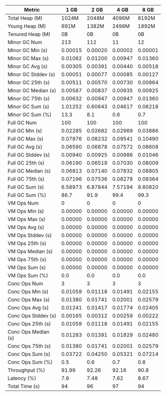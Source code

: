 | Metric | 1 GB | 2 GB | 4 GB | 8 GB |
|------|----|----|----|----|
| Total Heap (M) | 1024M | 2048M | 4096M | 8192M |
| Young Heap (M) | 691M | 1382M | 2498M | 1892M |
| Tenured Heap (M) | 0B | 0B | 0B | 0B |
| Minor GC Num | 213 | 112 | 11 | 12 |
| Minor GC Min (s) | 0.00015 | 0.00020 | 0.00002 | 0.00001 |
| Minor GC Max (s) | 0.01062 | 0.01200 | 0.00947 | 0.01360 |
| Minor GC Avg (s) | 0.00305 | 0.00391 | 0.00440 | 0.00518 |
| Minor GC Stddev (s) | 0.00051 | 0.00077 | 0.00085 | 0.00127 |
| Minor GC 25th (s) | 0.00511 | 0.00570 | 0.00730 | 0.00864 |
| Minor GC Median (s) | 0.00587 | 0.00837 | 0.00935 | 0.00925 |
| Minor GC 75th (s) | 0.00632 | 0.00947 | 0.00947 | 0.01360 |
| Minor GC Sum (s) | 1.01252 | 0.60643 | 0.04617 | 0.06218 |
| Minor GC Sum (%) | 13.3 | 8.1 | 0.6 | 0.7 |
| Full GC Num | 100 | 100 | 100 | 100 |
| Full GC Min (s) | 0.02285 | 0.02682 | 0.02969 | 0.03886 |
| Full GC Max (s) | 0.07876 | 0.08232 | 0.09541 | 0.10490 |
| Full GC Avg (s) | 0.06590 | 0.06878 | 0.07572 | 0.08608 |
| Full GC Stddev (s) | 0.00940 | 0.00925 | 0.00986 | 0.01046 |
| Full GC 25th (s) | 0.06190 | 0.06519 | 0.07030 | 0.08009 |
| Full GC Median (s) | 0.06813 | 0.07140 | 0.07832 | 0.08805 |
| Full GC 75th (s) | 0.07196 | 0.07536 | 0.08278 | 0.09364 |
| Full GC Sum (s) | 6.58973 | 6.87844 | 7.57194 | 8.60820 |
| Full GC Sum (%) | 86.7 | 91.9 | 99.4 | 99.3 |
| VM Ops Num | 0 | 0 | 0 | 0 |
| VM Ops Min (s) | 0.00000 | 0.00000 | 0.00000 | 0.00000 |
| VM Ops Max (s) | 0.00000 | 0.00000 | 0.00000 | 0.00000 |
| VM Ops Avg (s) | 0.00000 | 0.00000 | 0.00000 | 0.00000 |
| VM Ops Stddev (s) | 0.00000 | 0.00000 | 0.00000 | 0.00000 |
| VM Ops 25th (s) | 0.00000 | 0.00000 | 0.00000 | 0.00000 |
| VM Ops Median (s) | 0.00000 | 0.00000 | 0.00000 | 0.00000 |
| VM Ops 75th (s) | 0.00000 | 0.00000 | 0.00000 | 0.00000 |
| VM Ops Sum (s) | 0.00000 | 0.00000 | 0.00000 | 0.00000 |
| VM Ops Sum (%) | 0.0 | 0.0 | 0.0 | 0.0 |
| Conc Ops Num | 3 | 3 | 3 | 3 |
| Conc Ops Min (s) | 0.01059 | 0.01118 | 0.01491 | 0.02155 |
| Conc Ops Max (s) | 0.01380 | 0.01741 | 0.02001 | 0.02579 |
| Conc Ops Avg (s) | 0.01241 | 0.01417 | 0.01774 | 0.02405 |
| Conc Ops Stddev (s) | 0.00165 | 0.00312 | 0.00259 | 0.00222 |
| Conc Ops 25th (s) | 0.01059 | 0.01118 | 0.01491 | 0.02155 |
| Conc Ops Median (s) | 0.01283 | 0.01391 | 0.01829 | 0.02480 |
| Conc Ops 75th (s) | 0.01380 | 0.01741 | 0.02001 | 0.02579 |
| Conc Ops Sum (s) | 0.03722 | 0.04250 | 0.05321 | 0.07214 |
| Conc Ops Sum (%) | 0.5 | 0.6 | 0.7 | 0.8 |
| Throughput (%) | 91.99 | 92.26 | 92.16 | 90.8 |
| Latency (%) | 7.6 | 7.48 | 7.62 | 8.67 |
| Total Time (s) | 94 | 96 | 97 | 94 |
